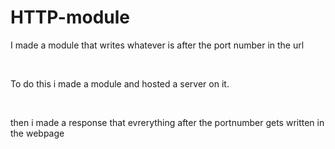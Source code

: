 <h1>HTTP-module</h1>
<p>I made a module that writes whatever is after the port number in the url</p>
<br>
<p>To do this i made a module and hosted a server on it.</p>
<br>
<p>then i made a response that evrerything after the portnumber gets written in the webpage</p>
<br>


